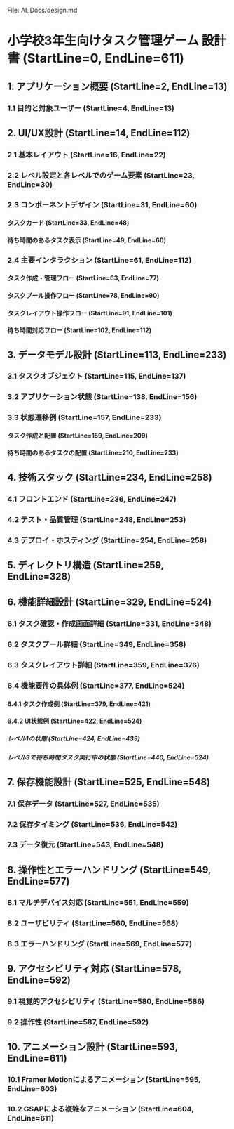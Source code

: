 File: AI_Docs/design.md
# 小学校3年生向けタスク管理ゲーム 設計書 (StartLine=0, EndLine=611)
## 1. アプリケーション概要 (StartLine=2, EndLine=13)
### 1.1 目的と対象ユーザー (StartLine=4, EndLine=13)
## 2. UI/UX設計 (StartLine=14, EndLine=112)
### 2.1 基本レイアウト (StartLine=16, EndLine=22)
### 2.2 レベル設定と各レベルでのゲーム要素 (StartLine=23, EndLine=30)
### 2.3 コンポーネントデザイン (StartLine=31, EndLine=60)
#### タスクカード (StartLine=33, EndLine=48)
#### 待ち時間のあるタスク表示 (StartLine=49, EndLine=60)
### 2.4 主要インタラクション (StartLine=61, EndLine=112)
#### タスク作成・管理フロー (StartLine=63, EndLine=77)
#### タスクプール操作フロー (StartLine=78, EndLine=90)
#### タスクレイアウト操作フロー (StartLine=91, EndLine=101)
#### 待ち時間対応フロー (StartLine=102, EndLine=112)
## 3. データモデル設計 (StartLine=113, EndLine=233)
### 3.1 タスクオブジェクト (StartLine=115, EndLine=137)
### 3.2 アプリケーション状態 (StartLine=138, EndLine=156)
### 3.3 状態遷移例 (StartLine=157, EndLine=233)
#### タスク作成と配置 (StartLine=159, EndLine=209)
#### 待ち時間のあるタスクの配置 (StartLine=210, EndLine=233)
## 4. 技術スタック (StartLine=234, EndLine=258)
### 4.1 フロントエンド (StartLine=236, EndLine=247)
### 4.2 テスト・品質管理 (StartLine=248, EndLine=253)
### 4.3 デプロイ・ホスティング (StartLine=254, EndLine=258)
## 5. ディレクトリ構造 (StartLine=259, EndLine=328)
## 6. 機能詳細設計 (StartLine=329, EndLine=524)
### 6.1 タスク確認・作成画面詳細 (StartLine=331, EndLine=348)
### 6.2 タスクプール詳細 (StartLine=349, EndLine=358)
### 6.3 タスクレイアウト詳細 (StartLine=359, EndLine=376)
### 6.4 機能要件の具体例 (StartLine=377, EndLine=524)
#### 6.4.1 タスク作成例 (StartLine=379, EndLine=421)
#### 6.4.2 UI状態例 (StartLine=422, EndLine=524)
##### レベル1の状態 (StartLine=424, EndLine=439)
##### レベル3で待ち時間タスク実行中の状態 (StartLine=440, EndLine=524)
## 7. 保存機能設計 (StartLine=525, EndLine=548)
### 7.1 保存データ (StartLine=527, EndLine=535)
### 7.2 保存タイミング (StartLine=536, EndLine=542)
### 7.3 データ復元 (StartLine=543, EndLine=548)
## 8. 操作性とエラーハンドリング (StartLine=549, EndLine=577)
### 8.1 マルチデバイス対応 (StartLine=551, EndLine=559)
### 8.2 ユーザビリティ (StartLine=560, EndLine=568)
### 8.3 エラーハンドリング (StartLine=569, EndLine=577)
## 9. アクセシビリティ対応 (StartLine=578, EndLine=592)
### 9.1 視覚的アクセシビリティ (StartLine=580, EndLine=586)
### 9.2 操作性 (StartLine=587, EndLine=592)
## 10. アニメーション設計 (StartLine=593, EndLine=611)
### 10.1 Framer Motionによるアニメーション (StartLine=595, EndLine=603)
### 10.2 GSAPによる複雑なアニメーション (StartLine=604, EndLine=611)
